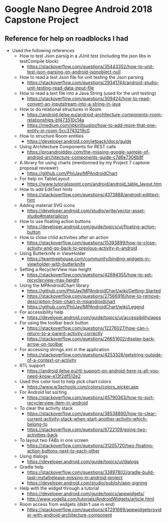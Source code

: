 # Google Nano Degree Android 2018 Capstone Project #

## Reference for help on roadblocks I had ##
* Used the following references
  * How to test Json parsig in a JUnit test (including the json libs in testCompile block)
    * https://stackoverflow.com/questions/35443352/how-to-unit-test-json-parsing-on-android-jsonobject-null
  * How to read a test Json file for unit testing the Json parsing
    * https://stackoverflow.com/questions/29341744/android-studio-unit-testing-read-data-input-file
  * How to read a text file into a Java String (used for the unit testing)
    * https://stackoverflow.com/questions/309424/how-to-read-convert-an-inputstream-into-a-string-in-java
  * How to do relational structures in Room
     * https://android.jlelse.eu/android-architecture-components-room-relationships-bf473510c14a
     * https://medium.com/@kirillsuslov/how-to-add-more-that-one-entity-in-room-5cc3743219c0
  * How to structure Room entities
    * https://developer.android.com/jetpack/docs/guide
  * Using Architecture Components for REST calls
    * https://proandroiddev.com/the-missing-google-sample-of-android-architecture-components-guide-c7d6e7306b8f
  * A library for using charts (mentionned by my Project 7 captone proposal reviewer)
    * https://github.com/PhilJay/MPAndroidChart
  * For help on TableLayout
    * https://www.tutorialspoint.com/android/android_table_layout.htm
  * How to add EditText hints
    * https://stackoverflow.com/questions/4373888/android-edittext-hint
  * Adding material SVG icons
    * https://developer.android.com/studio/write/vector-asset-studio#materialicon
  * How to use floating action buttons
    * https://developer.android.com/guide/topics/ui/floating-action-button
  * How to close child activities after an action
    * https://stackoverflow.com/questions/15393899/how-to-close-activity-and-go-back-to-previous-activity-in-android
  * Using Butterknife in ViewHolder
    * https://teamtreehouse.com/community/binding-widgets-in-viewholder-with-butterknife
  * Setting a RecyclerView max height
    * https://stackoverflow.com/questions/42694355/how-to-set-recyclerview-max-height
  * Using the MPAndroidChart library
    * https://github.com/PhilJay/MPAndroidChart/wiki/Getting-Started
    * https://stackoverflow.com/questions/27566916/how-to-remove-description-from-chart-in-mpandroidchart
    * https://github.com/PhilJay/MPAndroidChart/wiki/Legend
  * For accessibility help
    * https://developer.android.com/guide/topics/ui/accessibility/apps
  * For using the toolbar back button
    * https://stackoverflow.com/questions/12276027/how-can-i-return-to-a-parent-activity-correctly
    * https://stackoverflow.com/questions/26651602/display-back-arrow-on-toolbar
  * For accessing strings.xml in the application
    * https://stackoverflow.com/questions/4253328/getstring-outside-of-a-context-or-activity
  * RTL support
    * https://android.jlelse.eu/rtl-support-on-android-here-is-all-you-need-know-e13f2df512e2
  * Used this color tool to help pick chart colors
    * https://www.w3schools.com/colors/colors_picker.asp
  * For Android list sorting
    * https://stackoverflow.com/questions/45790363/how-to-sort-recyclerview-item-in-android
  * To clear the activity stack
    * https://stackoverflow.com/questions/38538890/how-to-clear-current-activity-stack-when-start-another-activity-which-belong-to
    * https://stackoverflow.com/questions/6722109/going-two-activities-back
  * To layout two FABs in one screen
    * https://stackoverflow.com/questions/31205720/two-floating-action-buttons-next-to-each-other
  * Using dialogs
    * https://developer.android.com/guide/topics/ui/dialogs
  * Gradle help
    * https://stackoverflow.com/questions/33897802/gradle-build-task-installrelease-missing-in-android-project
    * https://developer.android.com/studio/publish/app-signing
  * Help with the widget through a tutorial
    * https://developer.android.com/guide/topics/appwidgets/
    * http://www.vogella.com/tutorials/AndroidWidgets/article.html
  * Room access from widgets (didn't use in end)
    * https://stackoverflow.com/questions/47291669/appwidgetprovider-with-android-architecture-component
    
    
    
    
    
    
    
    
    
    
    
